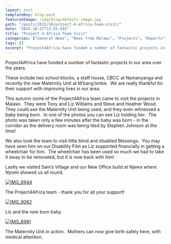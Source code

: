 ```yaml
---
layout: post
templateKey: blog-post
featuredImage: /img/blog/default-image.jpg
path: "/posts/2015/10/project-4-africa-team-visit/"
date: "2015-10-27T12:55:54Z"
title: "Project 4 Africa Team Visit"
categories: ["General News", "News from Malawi", "Projects", "Reports"]
tags: []
excerpt: "Project4Africa have funded a number of fantastic projects in our area over the years.These include ..."
---
```


Project4Africa have funded a number of fantastic projects in our area over the years.

These include two school blocks, a staff house, CBCC at Namanyanga and recently the new Maternity Unit at M’bang’ombe.  We are really thankful for their support with improving lives in our area.

This autumn some of the Project4Africa team came to visit the projects in Malawi.  They were Tony and Liz Williams and Steve and Heather Wood.  They could see the Maternity Unit being used, and they even witnessed a baby being born.  In one of the photos you can see Liz holding her.  The photo was taken only a few minutes after the baby was born - in the corridor as the delivery room was being tiled by Stephen Johnson at the time!

We also took the team to visit little blind and disabled Blessings.  You may have seen him on our Disability Film as Liz supported financially in getting a wheelchair for him.  The wheelchair has been used so much we had to take it away to be renovated, but it is now back with him!

Lastly we visited Sam’s Village and our New Office build at Njewa where Nyomi showed us all round.

[![IMG_8944](https://f000.backblazeb2.com/file/avm-wp-uploads/2015/10/IMG_8944-300x225.jpg)](https://f000.backblazeb2.com/file/avm-wp-uploads/2015/10/IMG_8944.jpg)

The Project4Africa team - thank you for all your support!

[![IMG_9082](https://f000.backblazeb2.com/file/avm-wp-uploads/2015/10/IMG_9082-225x300.jpg)](https://f000.backblazeb2.com/file/avm-wp-uploads/2015/10/IMG_9082.jpg)

Liz and the new born baby

[![IMG_8981](https://f000.backblazeb2.com/file/avm-wp-uploads/2015/10/IMG_8981-225x300.jpg)](https://f000.backblazeb2.com/file/avm-wp-uploads/2015/10/IMG_8981.jpg)

The Maternity Unit in action.  Mothers can now give birth safely here, with medical attention.